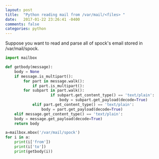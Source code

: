```yaml
---
layout: post
title:  "Python reading mail from /var/mail/<files> "
date:   2017-01-22 23:26:41 -0400 
comments: false
categories: python
---
```


Suppose you want to read and parse all of spock's email
stored in /var/mail/spock.  


``` python
import mailbox

def getbody(message):
    body = None
    if message.is_multipart():
        for part in message.walk():
            if part.is_multipart():
		for subpart in part.walk():
                    if subpart.get_content_type() == 'text/plain':
                        body = subpart.get_payload(decode=True)
            elif part.get_content_type() == 'text/plain':
                body = part.get_payload(decode=True)
    elif message.get_content_type() == 'text/plain':
	body = message.get_payload(decode=True)
    return body

a=mailbox.mbox('/var/mail/spock')
for i in a:
    print(i['from'])
    print(i['to'])
    print(getbody(i))



```




<div id="fb-root"></div>
<script>(function(d, s, id) {
  var js, fjs = d.getElementsByTagName(s)[0];
  if (d.getElementById(id)) return;
  js = d.createElement(s); js.id = id;
  js.src = "//connect.facebook.net/en_US/sdk.js#xfbml=1&version=v2.8&appId=671657696349259";
  fjs.parentNode.insertBefore(js, fjs);
}(document, 'script', 'facebook-jssdk'));</script>


<!--  Enter text below, if you want -->


<div class="fb-comments"  data-numposts="5"></div>






